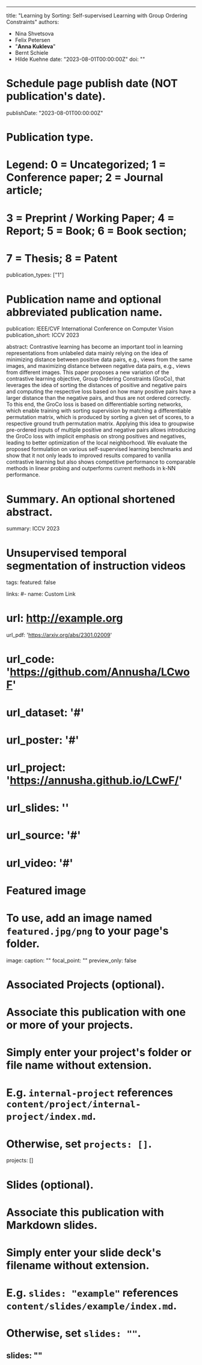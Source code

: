  ---
title: "Learning by Sorting: Self-supervised Learning with Group Ordering Constraints"
authors:
- Nina Shvetsova
- Felix Petersen
- "**Anna Kukleva**"
- Bernt Schiele
- Hilde Kuehne
date: "2023-08-01T00:00:00Z"
doi: ""

# Schedule page publish date (NOT publication's date).
publishDate: "2023-08-01T00:00:00Z"

# Publication type.
# Legend: 0 = Uncategorized; 1 = Conference paper; 2 = Journal article;
# 3 = Preprint / Working Paper; 4 = Report; 5 = Book; 6 = Book section;
# 7 = Thesis; 8 = Patent
publication_types: ["1"]

# Publication name and optional abbreviated publication name.
publication: IEEE/CVF International Conference on Computer Vision 
publication_short: ICCV 2023

abstract: Contrastive learning has become an important tool in learning representations from unlabeled data mainly relying on the idea of minimizing distance between positive data pairs, e.g., views from the same images, and maximizing distance between negative data pairs, e.g., views from different images. This paper proposes a new variation of the contrastive learning objective, Group Ordering Constraints (GroCo), that leverages the idea of sorting the distances of positive and negative pairs and computing the respective loss based on how many positive pairs have a larger distance than the negative pairs, and thus are not ordered correctly. To this end, the GroCo loss is based on differentiable sorting networks, which enable training with sorting supervision by matching a differentiable permutation matrix, which is produced by sorting a given set of scores, to a respective ground truth permutation matrix. Applying this idea to groupwise pre-ordered inputs of multiple positive and negative pairs allows introducing the GroCo loss with implicit emphasis on strong positives and negatives, leading to better optimization of the local neighborhood. We evaluate the proposed formulation on various self-supervised learning benchmarks and show that it not only leads to improved results compared to vanilla contrastive learning but also shows competitive performance to comparable methods in linear probing and outperforms current methods in k-NN performance.

# Summary. An optional shortened abstract.
summary: ICCV 2023
# Unsupervised temporal segmentation of instruction videos
tags:
featured: false

links:
#- name: Custom Link
#  url: http://example.org
url_pdf: 'https://arxiv.org/abs/2301.02009'
# url_code: 'https://github.com/Annusha/LCwoF'
# url_dataset: '#'
# url_poster: '#'
# url_project: 'https://annusha.github.io/LCwF/'
# url_slides: ''
# url_source: '#'
# url_video: '#'

# Featured image
# To use, add an image named `featured.jpg/png` to your page's folder. 
image:
  caption: ""
  focal_point: ""
  preview_only: false

# Associated Projects (optional).
#   Associate this publication with one or more of your projects.
#   Simply enter your project's folder or file name without extension.
#   E.g. `internal-project` references `content/project/internal-project/index.md`.
#   Otherwise, set `projects: []`.
projects: []

# Slides (optional).
#   Associate this publication with Markdown slides.
#   Simply enter your slide deck's filename without extension.
#   E.g. `slides: "example"` references `content/slides/example/index.md`.
#   Otherwise, set `slides: ""`.
slides: ""
---


